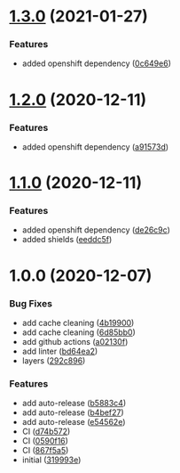 # [1.3.0](https://github.com/wearep3r/docker/compare/v1.2.0...v1.3.0) (2021-01-27)


### Features

* added openshift dependency ([0c649e6](https://github.com/wearep3r/docker/commit/0c649e6bbf599b08765dc3c59029dfc829bdf7ca))

# [1.2.0](https://github.com/wearep3r/docker/compare/v1.1.0...v1.2.0) (2020-12-11)


### Features

* added openshift dependency ([a91573d](https://github.com/wearep3r/docker/commit/a91573d6339c60a2b5a121545d78e38660f39a04))

# [1.1.0](https://github.com/wearep3r/docker/compare/v1.0.0...v1.1.0) (2020-12-11)


### Features

* added openshift dependency ([de26c9c](https://github.com/wearep3r/docker/commit/de26c9c8a88c240413192d505c2cf0e0be551ebb))
* added shields ([eeddc5f](https://github.com/wearep3r/docker/commit/eeddc5f10b266b920fd57f87e9ee7a80acbf4f78))

# 1.0.0 (2020-12-07)


### Bug Fixes

* add cache cleaning ([4b19900](https://github.com/wearep3r/docker/commit/4b199002aff60b75e498570dc721099adefe4460))
* add cache cleaning ([6d85bb0](https://github.com/wearep3r/docker/commit/6d85bb09c73756db3b5370446216d74f150b1db5))
* add github actions ([a02130f](https://github.com/wearep3r/docker/commit/a02130f29ef8a934bc940d6369f23e00ca260613))
* add linter ([bd64ea2](https://github.com/wearep3r/docker/commit/bd64ea29787b7b21191b150466d6641cc76841a4))
* layers ([292c896](https://github.com/wearep3r/docker/commit/292c896cfa2283bdaf81fcdde62bf7d04ed9e15a))


### Features

* add auto-release ([b5883c4](https://github.com/wearep3r/docker/commit/b5883c4a8ebc2c516d1196f238fac0f370a2c010))
* add auto-release ([b4bef27](https://github.com/wearep3r/docker/commit/b4bef27b634a785cc3781d6bacfab6c6e369ede4))
* add auto-release ([e54562e](https://github.com/wearep3r/docker/commit/e54562e2bcce2b6a6aa790907a24707f4fb7668e))
* CI ([d74b572](https://github.com/wearep3r/docker/commit/d74b572e0b6217630809532df3afce0397aeae2d))
* CI ([0590f16](https://github.com/wearep3r/docker/commit/0590f16852992f5710a7fa75a8ea00cb4fa5784b))
* CI ([867f5a5](https://github.com/wearep3r/docker/commit/867f5a5b15597305997075e0e70dbe0b0a72fd95))
* initial ([319993e](https://github.com/wearep3r/docker/commit/319993ebc74e6daf9427b060874340a0bfd3971c))
